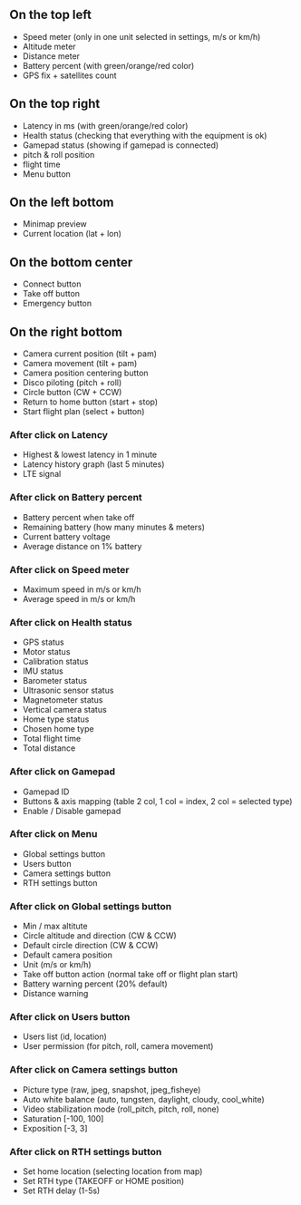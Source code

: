 ## On the top left

-   Speed meter (only in one unit selected in settings, m/s or km/h)
-   Altitude meter
-   Distance meter
-   Battery percent (with green/orange/red color)
-   GPS fix + satellites count

## On the top right

-   Latency in ms (with green/orange/red color)
-   Health status (checking that everything with the equipment is ok)
-   Gamepad status (showing if gamepad is connected)
-   pitch & roll position
-   flight time
-   Menu button

## On the left bottom

-   Minimap preview
-   Current location (lat + lon)

## On the bottom center

-   Connect button
-   Take off button
-   Emergency button

## On the right bottom

-   Camera current position (tilt + pam)
-   Camera movement (tilt + pam)
-   Camera position centering button
-   Disco piloting (pitch + roll)
-   Circle button (CW + CCW)
-   Return to home button (start + stop)
-   Start flight plan (select + button)

### After click on Latency

-   Highest & lowest latency in 1 minute
-   Latency history graph (last 5 minutes)
-   LTE signal

### After click on Battery percent

-   Battery percent when take off
-   Remaining battery (how many minutes & meters)
-   Current battery voltage
-   Average distance on 1% battery

### After click on Speed meter

-   Maximum speed in m/s or km/h
-   Average speed in m/s or km/h

### After click on Health status

-   GPS status
-   Motor status
-   Calibration status
-   IMU status
-   Barometer status
-   Ultrasonic sensor status
-   Magnetometer status
-   Vertical camera status
-   Home type status
-   Chosen home type
-   Total flight time
-   Total distance

### After click on Gamepad

-   Gamepad ID
-   Buttons & axis mapping (table 2 col, 1 col = index, 2 col = selected type)
-   Enable / Disable gamepad

### After click on Menu

-   Global settings button
-   Users button
-   Camera settings button
-   RTH settings button

### After click on Global settings button

-   Min / max altitute
-   Circle altitude and direction (CW & CCW)
-   Default circle direction (CW & CCW)
-   Default camera position
-   Unit (m/s or km/h)
-   Take off button action (normal take off or flight plan start)
-   Battery warning percent (20% default)
-   Distance warning

### After click on Users button

-   Users list (id, location)
-   User permission (for pitch, roll, camera movement)

### After click on Camera settings button

-   Picture type (raw, jpeg, snapshot, jpeg_fisheye)
-   Auto white balance (auto, tungsten, daylight, cloudy, cool_white)
-   Video stabilization mode (roll_pitch, pitch, roll, none)
-   Saturation [-100, 100]
-   Exposition [-3, 3]

### After click on RTH settings button

-   Set home location (selecting location from map)
-   Set RTH type (TAKEOFF or HOME position)
-   Set RTH delay (1-5s)
